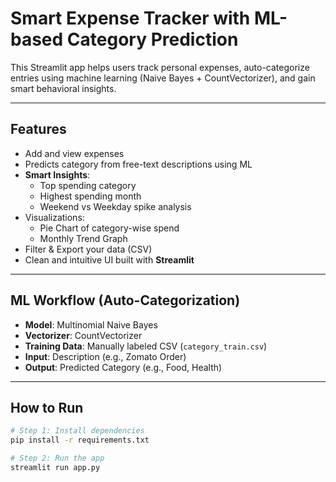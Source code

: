 # Smart Expense Tracker with ML-based Category Prediction

This Streamlit app helps users track personal expenses, auto-categorize entries using machine learning (Naive Bayes + CountVectorizer), and gain smart behavioral insights.

---

## **Features**

- Add and view expenses
- Predicts category from free-text descriptions using ML
- **Smart Insights**:
  - Top spending category
  - Highest spending month
  - Weekend vs Weekday spike analysis
- Visualizations:
  - Pie Chart of category-wise spend
  - Monthly Trend Graph
- Filter & Export your data (CSV)
- Clean and intuitive UI built with **Streamlit**

---

## **ML Workflow (Auto-Categorization)**

- **Model**: Multinomial Naive Bayes
- **Vectorizer**: CountVectorizer
- **Training Data**: Manually labeled CSV (`category_train.csv`)
- **Input**: Description (e.g., Zomato Order)
- **Output**: Predicted Category (e.g., Food, Health)

---

## **How to Run**

```bash
# Step 1: Install dependencies
pip install -r requirements.txt

# Step 2: Run the app
streamlit run app.py
